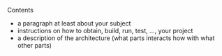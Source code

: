 Contents
* a paragraph at least about your subject
* instructions on how to obtain, build, run, test, ..., your project
* a description of the architecture (what parts interacts how with what other parts)

